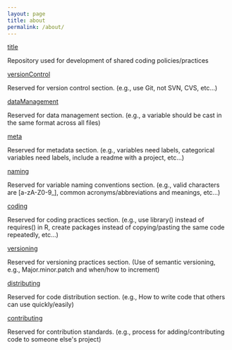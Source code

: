 ```yaml
---
layout: page
title: about
permalink: /about/
---
```


[title](#REA-Coding-Standards)

Repository used for development of shared coding policies/practices



[versionControl](##Use-Of-Version-Control)

Reserved for version control section. (e.g., use Git, not SVN, CVS, etc...)



[dataManagement](##Data-Management-and-Access)

Reserved for data management section. (e.g., a variable should be cast in the same format across all files)



[meta](##Metadata)

Reserved for metadata section. (e.g., variables need labels, categorical variables need labels, include a readme with a project, etc...)



[naming](##Naming-Conventions)

Reserved for variable naming conventions section. (e.g., valid characters are [a-zA-Z0-9_], common acronyms/abbreviations and meanings, etc...)



[coding](##Coding-Practices)

Reserved for coding practices section. (e.g., use library() instead of requires() in R, create packages instead of copying/pasting the same code repeatedly, etc...)



[versioning](##Versioning-Practices)

Reserved for versioning practices section. (Use of semantic versioning, e.g., Major.minor.patch and when/how to increment)



[distributing](##Distribution-Practices)

Reserved for code distribution section. (e.g., How to write code that others can use quickly/easily)



[contributing](##Contributing-To-Existing-And-New-Projects)

Reserved for contribution standards. (e.g., process for adding/contributing code to someone else's project)


